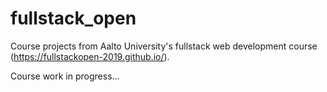 # fullstack_open

Course projects from Aalto University's fullstack web development course (https://fullstackopen-2019.github.io/).

Course work in progress...
